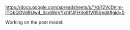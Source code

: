 https://docs.google.com/spreadsheets/u/1/d/12VcDnlm-ITQbQOVdRUw4_ScqWqVYxf4fJFH3g9fVR5I/edit#gid=0

Working on the post model:

